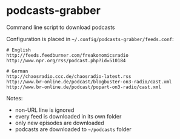 podcasts-grabber
================

Command line script to download podcasts

Configuration is placed in `~/.config/podcasts-grabber/feeds.conf`:

    # English
    http://feeds.feedburner.com/freakonomicsradio
    http://www.npr.org/rss/podcast.php?id=510184

    # German
    http://chaosradio.ccc.de/chaosradio-latest.rss
    http://www.br-online.de/podcast/blogbuster-on3-radio/cast.xml
    http://www.br-online.de/podcast/popart-on3-radio/cast.xml

Notes:
  * non-URL line is ignored
  * every feed is downloaded in its own folder
  * only new episodes are downloaded
  * podcasts are downloaded to `~/podcasts` folder
